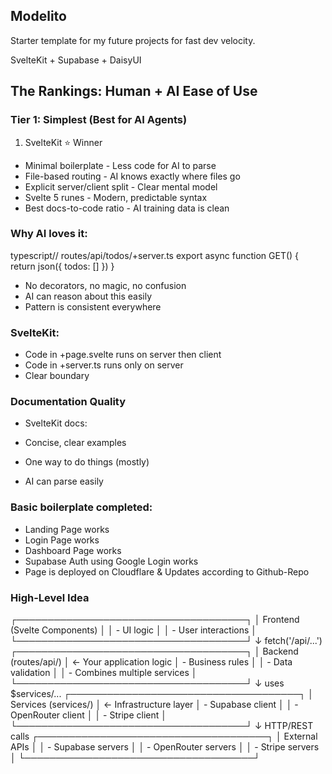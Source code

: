## Modelito

Starter template for my future projects for fast dev velocity.

SvelteKit + Supabase + DaisyUI

## The Rankings: Human + AI Ease of Use
### Tier 1: Simplest (Best for AI Agents)
1. SvelteKit ⭐ Winner

- Minimal boilerplate - Less code for AI to parse
- File-based routing - AI knows exactly where files go
- Explicit server/client split - Clear mental model
- Svelte 5 runes - Modern, predictable syntax
- Best docs-to-code ratio - AI training data is clean

### Why AI loves it:
typescript// routes/api/todos/+server.ts
export async function GET() {
  return json({ todos: [] })
}

- No decorators, no magic, no confusion
- AI can reason about this easily
- Pattern is consistent everywhere

### SvelteKit:

- Code in +page.svelte runs on server then client
- Code in +server.ts runs only on server
- Clear boundary

### Documentation Quality
- SvelteKit docs:

- Concise, clear examples
- One way to do things (mostly)
- AI can parse easily

### Basic boilerplate completed:
- Landing Page works
- Login Page works
- Dashboard Page works
- Supabase Auth using Google Login works
- Page is deployed on Cloudflare & Updates according to Github-Repo

### High-Level Idea
┌─────────────────────────────────────┐
│  Frontend (Svelte Components)       │
│  - UI logic                         │
│  - User interactions                │
└─────────────────────────────────────┘
            ↓ fetch('/api/...')
┌─────────────────────────────────────┐
│  Backend (routes/api/)              │  ← Your application logic
│  - Business rules                   │
│  - Data validation                  │
│  - Combines multiple services       │
└─────────────────────────────────────┘
            ↓ uses $services/...
┌─────────────────────────────────────┐
│  Services (services/)               │  ← Infrastructure layer
│  - Supabase client                  │
│  - OpenRouter client                │
│  - Stripe client                    │
└─────────────────────────────────────┘
            ↓ HTTP/REST calls
┌─────────────────────────────────────┐
│  External APIs                      │
│  - Supabase servers                 │
│  - OpenRouter servers               │
│  - Stripe servers                   │
└─────────────────────────────────────┘